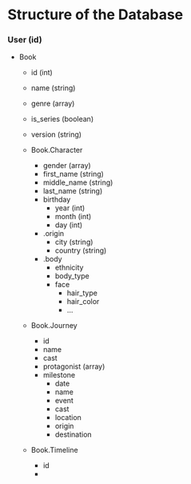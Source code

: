 # Structure of the Database

### User                (id)
- Book
    - id               (int)
    - name             (string)
    - genre            (array)
    - is_series        (boolean)
    - version          (string)
    
    - Book.Character
        - gender       (array)
        - first_name   (string)
        - middle_name  (string)
        - last_name    (string)
        - birthday
            - year      (int)
            - month     (int)
            - day       (int)      
        - .origin
            - city      (string)
            - country   (string)
        - .body
            - ethnicity
            - body_type
            - face
                - hair_type
                - hair_color
                - ...            
    - Book.Journey
        - id
        - name
        - cast
        - protagonist   (array)
        - milestone
            - date
            - name
            - event
            - cast
            - location
            - origin
            - destination
     
    - Book.Timeline
        - id
        - 
    